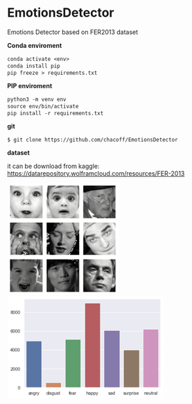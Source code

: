 # EmotionsDetector

Emotions Detector based on FER2013 dataset


**Conda enviroment**
```
conda activate <env>
conda install pip
pip freeze > requirements.txt
```
**PIP enviroment**
```
python3 -m venv env
source env/bin/activate
pip install -r requirements.txt
```

**git**
```
$ git clone https://github.com/chacoff/EmotionsDetector
```


**dataset**

it can be download from kaggle: https://datarepository.wolframcloud.com/resources/FER-2013

<p align="left">
<img src="https://github.com/chacoff/EmotionsDetector/blob/main/models/faces48x48.png" width="256">
<img src="https://github.com/chacoff/EmotionsDetector/blob/main/models/databrief.png" width="360">
</p>
